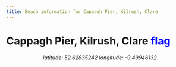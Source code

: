 ```yaml
---
title: Beach information for Cappagh Pier, Kilrush, Clare
---
```

# Cappagh Pier, Kilrush, Clare <span class="material-icons" style="color: blue;">flag</span>

<div align="center"><i>latitude: 52.62835242 longitude: -9.49946132</i></div>